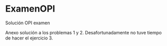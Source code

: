 # ExamenOPI
Solución OPI examen

Anexo solución a los problemas 1 y 2.
Desafortunadamente no tuve tiempo de hacer el ejercicio 3.
